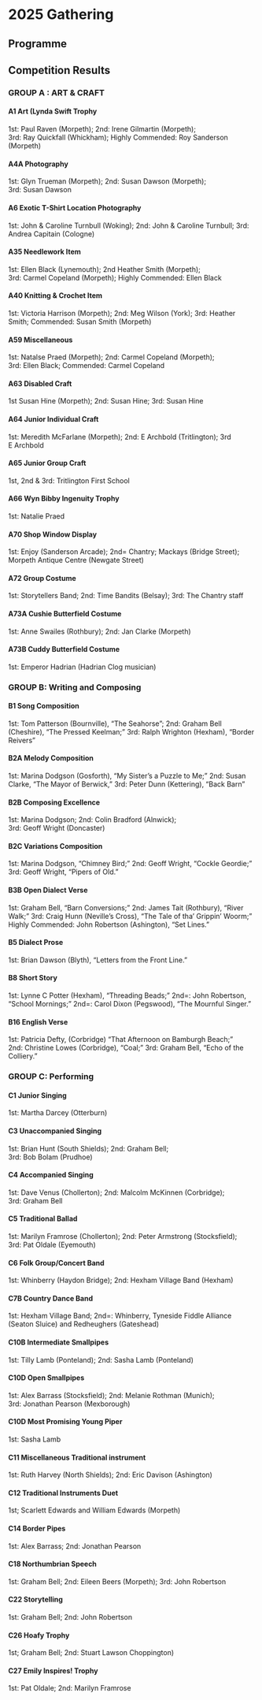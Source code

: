 # 2025 Gathering

## Programme

## Competition Results

### GROUP A :  ART & CRAFT

#### A1 Art (Lynda Swift Trophy
1st:  Paul Raven (Morpeth); 2nd:  Irene Gilmartin (Morpeth);  
3rd:  Ray Quickfall (Whickham);  Highly Commended:  Roy Sanderson
(Morpeth)

#### A4A Photography
1st:  Glyn Trueman (Morpeth);  2nd:  Susan Dawson (Morpeth);   
3rd:  Susan Dawson

#### A6 Exotic T-Shirt Location Photography
1st:  John & Caroline Turnbull (Woking);  2nd:   John & Caroline
Turnbull;  3rd:  Andrea Capitain (Cologne)

#### A35 Needlework Item
1st:  Ellen Black (Lynemouth);  2nd  Heather Smith (Morpeth);   
3rd:  Carmel Copeland (Morpeth);  Highly Commended:  Ellen Black

#### A40 Knitting & Crochet Item
1st:  Victoria Harrison (Morpeth);  2nd:  Meg Wilson (York);  3rd:  Heather
Smith;  Commended:  Susan Smith (Morpeth)

#### A59 Miscellaneous
1st:  Natalse Praed (Morpeth);  2nd:  Carmel Copeland (Morpeth);   
3rd: Ellen Black;  Commended:  Carmel Copeland

#### A63 Disabled Craft
1st Susan Hine (Morpeth);  2nd:  Susan Hine;  3rd:  Susan Hine

#### A64  Junior Individual Craft
1st:  Meredith McFarlane (Morpeth);  2nd:  E Archbold (Tritlington); 3rd  
E Archbold

#### A65  Junior Group Craft
1st, 2nd & 3rd:  Tritlington First School

#### A66 Wyn Bibby Ingenuity Trophy
1st:  Natalie Praed

#### A70 Shop Window Display
1st:  Enjoy (Sanderson Arcade);  2nd=  Chantry;  Mackays (Bridge Street);
Morpeth Antique Centre (Newgate Street)

#### A72 Group Costume
1st:  Storytellers Band;  2nd:  Time Bandits (Belsay);  3rd:  The Chantry
staff

#### A73A Cushie Butterfield Costume
1st:  Anne Swailes (Rothbury);  2nd:  Jan Clarke (Morpeth)

#### A73B Cuddy Butterfield Costume
1st:  Emperor Hadrian (Hadrian Clog musician)

### GROUP B:  Writing and Composing

#### B1 Song Composition
1st:  Tom Patterson (Bournville), “The Seahorse”;  2nd:  Graham Bell
(Cheshire), “The Pressed Keelman;”  3rd:  Ralph Wrighton (Hexham),
“Border Reivers”

#### B2A Melody Composition
1st:  Marina Dodgson (Gosforth), “My Sister’s a Puzzle to Me;” 2nd:
Susan Clarke, “The Mayor of Berwick,” 3rd:  Peter Dunn (Kettering),
“Back Barn”

#### B2B Composing Excellence
1st:  Marina Dodgson; 2nd:  Colin Bradford (Alnwick);  
3rd:  Geoff Wright (Doncaster)

#### B2C Variations Composition
1st:  Marina Dodgson, “Chimney Bird;” 2nd:  Geoff Wright, “Cockle
Geordie;” 3rd: Geoff Wright, “Pipers of Old.”

#### B3B Open Dialect Verse
1st:  Graham Bell, “Barn Conversions;” 2nd:  James Tait (Rothbury),
“River Walk;” 3rd:  Craig Hunn (Neville’s Cross), “The Tale of tha’
Grippin’ Woorm;” Highly Commended:  John Robertson (Ashington),
“Set Lines.”

#### B5 Dialect Prose
1st:  Brian Dawson (Blyth), “Letters from the Front Line.”

#### B8 Short Story
1st:  Lynne C Potter (Hexham), “Threading Beads;” 2nd=:  John
Robertson, “School Mornings;”  2nd=:  Carol Dixon (Pegswood), “The
Mournful Singer.”

#### B16 English Verse
1st:  Patricia Defty, (Corbridge) “That Afternoon on Bamburgh Beach;”  
2nd:  Christine Lowes (Corbridge), “Coal;”  3rd:  Graham Bell, “Echo of
the Colliery.”

### GROUP C:  Performing

#### C1 Junior Singing
1st:  Martha Darcey (Otterburn)

#### C3 Unaccompanied Singing
1st:  Brian Hunt (South Shields);  2nd:  Graham Bell;   
3rd:  Bob Bolam (Prudhoe)

#### C4 Accompanied Singing
1st: Dave Venus (Chollerton);  2nd:  Malcolm McKinnen (Corbridge);   
3rd:  Graham Bell

#### C5 Traditional Ballad
1st:  Marilyn Framrose (Chollerton);  2nd:  Peter Armstrong (Stocksfield);  
3rd:  Pat Oldale (Eyemouth)

#### C6  Folk Group/Concert Band
1st:  Whinberry (Haydon Bridge);  2nd:  Hexham Village Band (Hexham)

#### C7B Country Dance Band
1st:  Hexham Village Band;  2nd=:  Whinberry, Tyneside Fiddle Alliance
(Seaton Sluice) and Redheughers (Gateshead)

#### C10B Intermediate Smallpipes
1st:  Tilly Lamb (Ponteland);  2nd:  Sasha Lamb (Ponteland)

#### C10D Open Smallpipes
1st:  Alex Barrass (Stocksfield);  2nd:  Melanie Rothman (Munich);   
3rd:  Jonathan Pearson (Mexborough)

#### C10D Most Promising Young Piper
1st:  Sasha Lamb

#### C11 Miscellaneous Traditional instrument
1st:  Ruth Harvey (North Shields);  2nd:  Eric Davison (Ashington)

#### C12 Traditional Instruments Duet
1st;  Scarlett Edwards and William Edwards (Morpeth)

#### C14 Border Pipes
1st:  Alex Barrass;  2nd:  Jonathan Pearson

#### C18 Northumbrian Speech
1st:  Graham Bell;  2nd:  Eileen Beers (Morpeth);  3rd:  John Robertson

#### C22 Storytelling
1st:  Graham Bell;  2nd:  John Robertson

#### C26 Hoafy Trophy
1st;  Graham Bell;  2nd:  Stuart Lawson Choppington)

#### C27 Emily Inspires! Trophy
1st:  Pat Oldale; 2nd:  Marilyn Framrose 